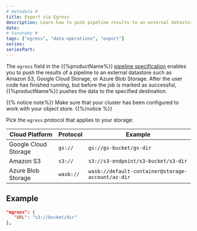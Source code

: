 ```yaml
---
# metadata # 
title: Export via Egress
description: Learn how to push pipeline results to an external datastore using the egress pipeline spec attribute.
date: 
# taxonomy #
tags: ["egress", "data-operations", "export"]
series:
seriesPart:
---
```


The `egress` field in the {{%productName%}} [pipeline specification](../../../../reference/pipeline-spec)
enables you to push the results of a pipeline to an external datastore such as Amazon S3, Google Cloud Storage, or Azure Blob Storage. After the user code has finished running, but before the job is marked as successful, {{%productName%}} pushes the data to the specified destination.

{{% notice note%}}
Make sure that your cluster has been configured to work with your object store.
{{%/notice %}}

Pick the `egress` protocol that applies to your storage:

| Cloud Platform | Protocol | Example |
| -------------- | -------- | ----------- |
| Google Cloud Storage | `gs://` | `gs://gs-bucket/gs-dir` |
| Amazon S3 | `s3://` |  `s3://s3-endpoint/s3-bucket/s3-dir` |
| Azure Blob Storage | `wasb://` | `wasb://default-container@storage-account/az-dir` |

## Example 

```json
"egress": {
   "URL": "s3://bucket/dir"
},
```
